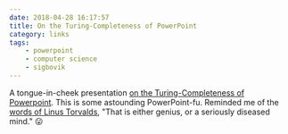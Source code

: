 ```yaml
---
date: 2018-04-28 16:17:57
title: On the Turing-Completeness of PowerPoint
category: links
tags:
    - powerpoint
    - computer science
    - sigbovik
---
```


A tongue-in-cheek presentation [on the Turing-Completeness of Powerpoint](https://www.youtube.com/watch?v=uNjxe8ShM-8). This is some astounding PowerPoint-fu. Reminded me of the [words of Linus Torvalds](https://lkml.org/lkml/2018/3/20/845), "That is either genius, or a seriously diseased mind." 😛
